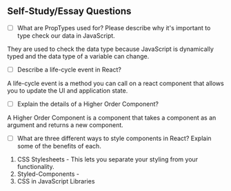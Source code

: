 ## Self-Study/Essay Questions

- [ ] What are PropTypes used for? Please describe why it's important to type check our data in JavaScript.

They are used to check the data type because JavaScript is dynamically typed and the data type of a variable can change.

- [ ] Describe a life-cycle event in React?

A life-cycle event is a method you can call on a react component that allows you to update the UI and application state.

- [ ] Explain the details of a Higher Order Component?

A Higher Order Component is a component that takes a component as an argument and returns a new component.

- [ ] What are three different ways to style components in React? Explain some of the benefits of each.

1. CSS Stylesheets - This lets you separate your styling from your functionality.
2. Styled-Components -
3. CSS in JavaScript Libraries
